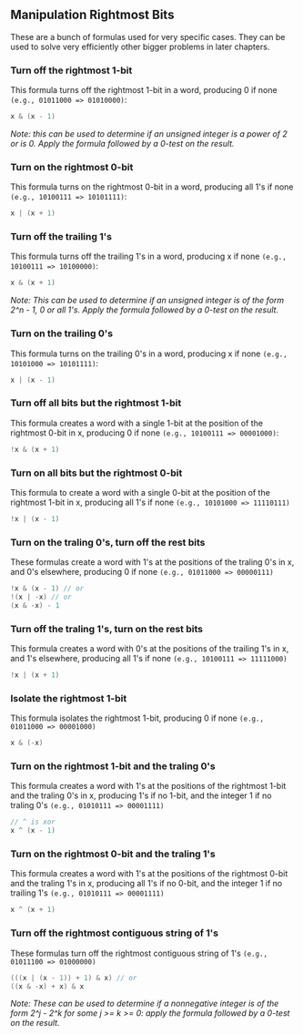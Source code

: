 ## Manipulation Rightmost Bits

These are a bunch of formulas used for very specific cases. They can be used to solve
very efficiently other bigger problems in later chapters.

### Turn off the rightmost 1-bit

This formula turns off the rightmost 1-bit in a word, producing 0 if none `(e.g., 01011000 => 01010000)`:

```c
x & (x - 1)
```

_Note: this can be used to determine if an unsigned integer is a power of 2 or is 0. Apply the formula followed by a 0-test on the result._

### Turn on the rightmost 0-bit

This formula turns on the rightmost 0-bit in a word, producing all 1's if none `(e.g., 10100111 => 10101111)`:

```c
x | (x + 1)
```

### Turn off the trailing 1's

This formula turns off the trailing 1's in a word, producing x if none `(e.g., 10100111 => 10100000)`:

```c
x & (x + 1)
```

_Note: This can be used to determine if an unsigned integer is of the form 2^n - 1, 0 or all 1's. Apply the formula followed by a 0-test on the result._

### Turn on the trailing 0's

This formula turns on the trailing 0's in a word, producing x if none `(e.g., 10101000 => 10101111)`:

```c
x | (x - 1)
```

### Turn off all bits but the rightmost 1-bit

This formula creates a word with a single 1-bit at the position of the rightmost 0-bit in x, producing 0 if none `(e.g., 10100111 => 00001000)`:

```c
!x & (x + 1)
```

### Turn on all bits but the rightmost 0-bit

This formula to create a word with a single 0-bit at the position of the rightmost 1-bit in x, producing all 1's if none `(e.g., 10101000 => 11110111)`

```c
!x | (x - 1)
```

### Turn on the traling 0's, turn off the rest bits

These formulas create a word with 1's at the positions of the traling 0's in x, and 0's elsewhere, producing 0 if none `(e.g., 01011000 => 00000111)`

```c
!x & (x - 1) // or
!(x | -x) // or
(x & -x) - 1
```

### Turn off the traling 1's, turn on the rest bits

This formula creates a word with 0's at the positions of the trailing 1's in x, and 1's elsewhere, producing all 1's if none `(e.g., 10100111 => 11111000)`

```c
!x | (x + 1)
```

### Isolate the rightmost 1-bit

This formula isolates the rightmost 1-bit, producing 0 if none `(e.g., 01011000 => 00001000)`

```c
x & (-x)
```

### Turn on the rightmost 1-bit and the traling 0's

This formula creates a word with 1's at the positions of the rightmost 1-bit and the traling 0's in x, producing 1's if no 1-bit, and the integer 1 if no traling 0's
`(e.g., 01010111 => 00001111)`

```c
// ^ is xor
x ^ (x - 1)
```

### Turn on the rightmost 0-bit and the traling 1's

This formula creates a word with 1's at the positions of the rightmost 0-bit and the traling 1's in x, producing all 1's if no 0-bit, and the integer 1 if no trailing
1's `(e.g., 01010111 => 00001111)`

```c
x ^ (x + 1)
```

### Turn off the rightmost contiguous string of 1's

These formulas turn off the rightmost contiguous string of 1's `(e.g., 01011100 => 01000000)`

```c
(((x | (x - 1)) + 1) & x) // or
((x & -x) + x) & x
```

_Note: These can be used to determine if a nonnegative integer is of the form 2^j - 2^k for some j >= k >= 0: apply the formula followed by a 0-test on the result._
